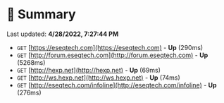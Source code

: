 # 📖 Summary
Last updated: **4/28/2022, 7:27:44 PM**

- `GET` [https://eseqtech.com](https://eseqtech.com) - **Up** (290ms)
- `GET` [http://forum.eseqtech.com](http://forum.eseqtech.com) - **Up** (5268ms)
- `GET` [http://hexp.net](http://hexp.net) - **Up** (69ms)
- `GET` [http://ws.hexp.net](http://ws.hexp.net) - **Up** (74ms)
- `GET` [http://eseqtech.com/infoline](http://eseqtech.com/infoline) - **Up** (276ms)
